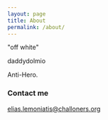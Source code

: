 ```yaml
---
layout: page
title: About
permalink: /about/
---
```


"off white"

daddydolmio

Anti-Hero.

### Contact me

[elias.lemoniatis@challoners.org](mailto:elias.lemoniatis@challoners.org)
